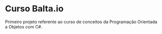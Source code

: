 # Curso Balta.io

Primeiro projeto referente ao curso de conceitos da Programação Orientada a Objetos com C#.
